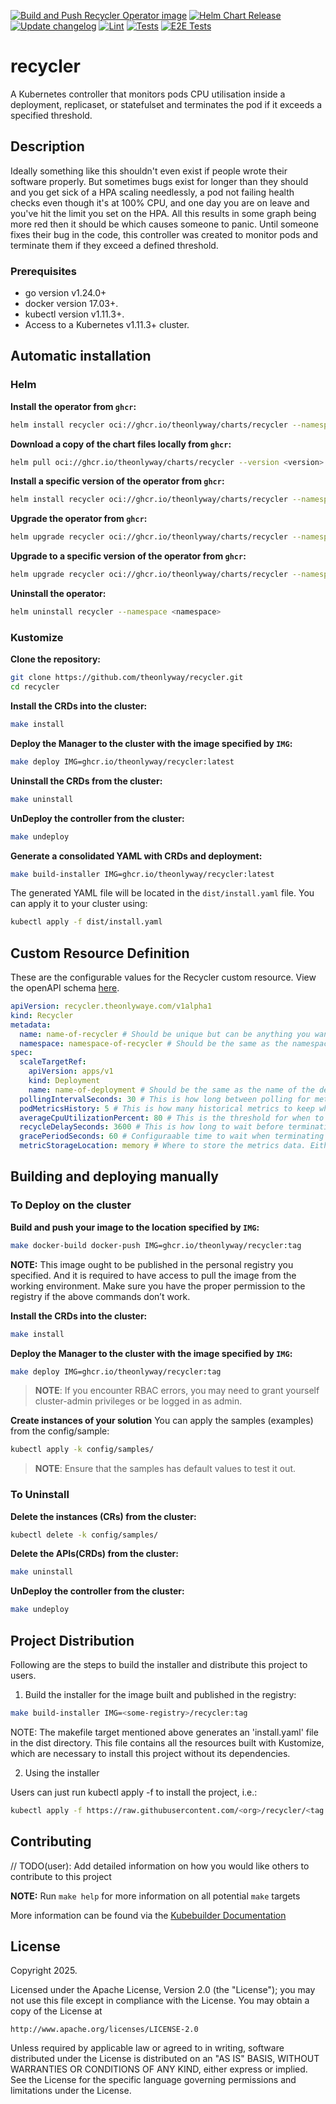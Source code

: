 [![Build and Push Recycler Operator image](https://github.com/theonlyway/recycler/actions/workflows/build.yml/badge.svg)](https://github.com/theonlyway/recycler/actions/workflows/build.yml)
[![Helm Chart Release](https://github.com/theonlyway/recycler/actions/workflows/helm.yml/badge.svg)](https://github.com/theonlyway/recycler/actions/workflows/helm.yml)
[![Update changelog](https://github.com/theonlyway/recycler/actions/workflows/changelog.yml/badge.svg)](https://github.com/theonlyway/recycler/actions/workflows/changelog.yml)
[![Lint](https://github.com/theonlyway/recycler/actions/workflows/lint.yml/badge.svg)](https://github.com/theonlyway/recycler/actions/workflows/lint.yml)
[![Tests](https://github.com/theonlyway/recycler/actions/workflows/test.yml/badge.svg)](https://github.com/theonlyway/recycler/actions/workflows/test.yml)
[![E2E Tests](https://github.com/theonlyway/recycler/actions/workflows/test-e2e.yml/badge.svg)](https://github.com/theonlyway/recycler/actions/workflows/test-e2e.yml)
# recycler

A Kubernetes controller that monitors pods CPU utilisation inside a deployment, replicaset, or statefulset and terminates the pod if it exceeds a specified threshold.

## Description
Ideally something like this shouldn't even exist if people wrote their software properly. But sometimes bugs exist for longer than they should and you get sick of a HPA scaling needlessly, a pod not failing health checks even though it's at 100% CPU, and one day you are on leave and you've hit the limit you set on the HPA. All this results in some graph being more red then it should be which causes someone to panic. Until someone fixes their bug in the code, this controller was created to monitor pods and terminate them if they exceed a defined threshold.

### Prerequisites
- go version v1.24.0+
- docker version 17.03+.
- kubectl version v1.11.3+.
- Access to a Kubernetes v1.11.3+ cluster.

## Automatic installation
### Helm
**Install the operator from `ghcr`:**
```sh
helm install recycler oci://ghcr.io/theonlyway/charts/recycler --namespace <namespace> --create-namespace
```

**Download a copy of the chart files locally from `ghcr`:**
```sh
helm pull oci://ghcr.io/theonlyway/charts/recycler --version <version>
```

**Install a specific version of the operator from `ghcr`:**
```sh
helm install recycler oci://ghcr.io/theonlyway/charts/recycler --namespace <namespace> --create-namespace --version <version>
```

**Upgrade the operator from `ghcr`:**
```sh
helm upgrade recycler oci://ghcr.io/theonlyway/charts/recycler --namespace <namespace>
```

**Upgrade to a specific version of the operator from `ghcr`:**
```sh
helm upgrade recycler oci://ghcr.io/theonlyway/charts/recycler --namespace <namespace> --version <version>
```

**Uninstall the operator:**
```sh
helm uninstall recycler --namespace <namespace>
```

### Kustomize
**Clone the repository:**
```sh
git clone https://github.com/theonlyway/recycler.git
cd recycler
```

**Install the CRDs into the cluster:**
```sh
make install
```

**Deploy the Manager to the cluster with the image specified by `IMG`:**
```sh
make deploy IMG=ghcr.io/theonlyway/recycler:latest
```

**Uninstall the CRDs from the cluster:**
```sh
make uninstall
```

**UnDeploy the controller from the cluster:**
```sh
make undeploy
```

**Generate a consolidated YAML with CRDs and deployment:**
```sh
make build-installer IMG=ghcr.io/theonlyway/recycler:latest
```

The generated YAML file will be located in the `dist/install.yaml` file. You can apply it to your cluster using:
```sh
kubectl apply -f dist/install.yaml
```

## Custom Resource Definition
These are the configurable values for the Recycler custom resource. View the openAPI schema [here](config/crd/bases/recycler.theonlywaye.com_recyclers.yaml).
```yaml
apiVersion: recycler.theonlywaye.com/v1alpha1
kind: Recycler
metadata:
  name: name-of-recycler # Should be unique but can be anything you want
  namespace: namespace-of-recycler # Should be the same as the namespace of the deployment, replicaset, or statefulset
spec:
  scaleTargetRef:
    apiVersion: apps/v1
    kind: Deployment
    name: name-of-deployment # Should be the same as the name of the deployment, replicaset, or statefulset
  pollingIntervalSeconds: 30 # This is how long between polling for metrics from the metrics api
  podMetricsHistory: 5 # This is how many historical metrics to keep which is used to calculate the average CPU averageCpuUtilizationPercent
  averageCpuUtilizationPercent: 80 # This is the threshold for when to terminate the pod
  recycleDelaySeconds: 3600 # This is how long to wait before terminating the pod once it's breached the average CPU utilization threshold
  gracePeriodSeconds: 60 # Configuraable time to wait when terminating the pod before it's forcefully terminated
  metricStorageLocation: memory # Where to store the metrics data. Either in memory or as an annotation on the pod. There are implications to both
```

## Building and deploying manually
### To Deploy on the cluster
**Build and push your image to the location specified by `IMG`:**

```sh
make docker-build docker-push IMG=ghcr.io/theonlyway/recycler:tag
```

**NOTE:** This image ought to be published in the personal registry you specified.
And it is required to have access to pull the image from the working environment.
Make sure you have the proper permission to the registry if the above commands don’t work.

**Install the CRDs into the cluster:**

```sh
make install
```

**Deploy the Manager to the cluster with the image specified by `IMG`:**

```sh
make deploy IMG=ghcr.io/theonlyway/recycler:tag
```

> **NOTE**: If you encounter RBAC errors, you may need to grant yourself cluster-admin
privileges or be logged in as admin.

**Create instances of your solution**
You can apply the samples (examples) from the config/sample:

```sh
kubectl apply -k config/samples/
```

>**NOTE**: Ensure that the samples has default values to test it out.

### To Uninstall
**Delete the instances (CRs) from the cluster:**

```sh
kubectl delete -k config/samples/
```

**Delete the APIs(CRDs) from the cluster:**

```sh
make uninstall
```

**UnDeploy the controller from the cluster:**

```sh
make undeploy
```

## Project Distribution

Following are the steps to build the installer and distribute this project to users.

1. Build the installer for the image built and published in the registry:

```sh
make build-installer IMG=<some-registry>/recycler:tag
```

NOTE: The makefile target mentioned above generates an 'install.yaml'
file in the dist directory. This file contains all the resources built
with Kustomize, which are necessary to install this project without
its dependencies.

2. Using the installer

Users can just run kubectl apply -f <URL for YAML BUNDLE> to install the project, i.e.:

```sh
kubectl apply -f https://raw.githubusercontent.com/<org>/recycler/<tag or branch>/dist/install.yaml
```

## Contributing
// TODO(user): Add detailed information on how you would like others to contribute to this project

**NOTE:** Run `make help` for more information on all potential `make` targets

More information can be found via the [Kubebuilder Documentation](https://book.kubebuilder.io/introduction.html)

## License

Copyright 2025.

Licensed under the Apache License, Version 2.0 (the "License");
you may not use this file except in compliance with the License.
You may obtain a copy of the License at

    http://www.apache.org/licenses/LICENSE-2.0

Unless required by applicable law or agreed to in writing, software
distributed under the License is distributed on an "AS IS" BASIS,
WITHOUT WARRANTIES OR CONDITIONS OF ANY KIND, either express or implied.
See the License for the specific language governing permissions and
limitations under the License.
